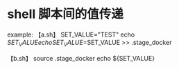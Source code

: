 # shell 脚本间的值传递

example:
【a.sh】
SET_VALUE="TEST"
echo $SET_VALUE
echo SET_VALUE=$SET_VALUE >> .stage_docker

【b.sh】
source .stage_docker
echo \${SET_VALUE}
